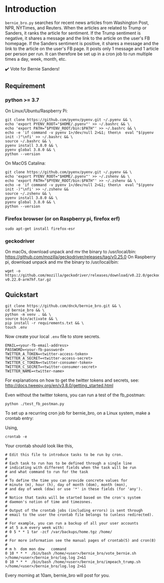 # Introduction

`bernie_bro.py` searches for recent news articles from Washington Post, NPR, NYTimes, and Reuters. When the articles are related to Trump or Sanders, it ranks the article for sentiment. If the Trump sentiment is negative, it shares a message and the link to the article on the user's FB homepage. If the Sanders sentiment is positive, it shares a message and the link to the article on the user's FB page. It posts only 1 message and 1 article per person per run. It can therefore be set up in a cron job to run multiple times a day, week, month, etc.
  
:heavy_check_mark: Vote for Bernie Sanders!
  

## Requirement

### python >= 3.7

On Linux/Ubuntu/Raspberry Pi:
```
git clone https://github.com/pyenv/pyenv.git ~/.pyenv && \
echo 'export PYENV_ROOT="$HOME/.pyenv"' >> ~/.bashrc && \
echo 'export PATH="$PYENV_ROOT/bin:$PATH"' >> ~/.bashrc && \
echo -e 'if command -v pyenv 1>/dev/null 2>&1; then\n  eval "$(pyenv init -)"\nfi' >> ~/.bashrc && \
source ~/.bashrc && \
pyenv install 3.8.0 && \
pyenv global 3.8.0 && \
python --version
```
On MacOS Catalina:
```
git clone https://github.com/pyenv/pyenv.git ~/.pyenv && \
echo 'export PYENV_ROOT="$HOME/.pyenv"' >> ~/.zshenv && \
echo 'export PATH="$PYENV_ROOT/bin:$PATH"' >> ~/.zshenv && \
echo -e 'if command -v pyenv 1>/dev/null 2>&1; then\n  eval "$(pyenv init -)"\nfi' >> ~/.zshenv && 
source ~/.zshenv && \
pyenv install 3.8.0 && \
pyenv global 3.8.0 && \
python --version
```


###  Firefox browser (or on Raspberry pi, firefox erf)

```
sudo apt-get install firefox-esr
```

### geckodriver
On macOs, download unpack and mv the binary to /usr/local/bin:
https://github.com/mozilla/geckodriver/releases/tag/v0.25.0
On Raspberry pi, download unpack and mv the binary to /usr/local/bin:
```
wget -o https://github.com/mozilla/geckodriver/releases/download/v0.22.0/geckodriver-v0.22.0-arm7hf.tar.gz
```
## Quickstart 

```
git clone https://github.com/dnck/bernie_bro.git && \
cd bernie_bro && \
python -m venv . && \
source bin/activate && \
pip install -r requirements.txt && \
touch .env
```
Now create your local `.env` file to store secrets.
```
EMAIL=<your-fb-email-address>
PASSWORD=<your-fb-password>
TWITTER_A_TOKEN=<twitter-access-token>
TWITTER_A_SECRET=<twitter-access-secret>
TWITTER_C_TOKEN=<twitter-consumer-token>
TWITTER_C_SECRET=<twitter-consumer-secret>
TWITTER_NAME=<twitter-name>
```
For explanations on how to get the twitter tokens and secrets, see:
http://docs.tweepy.org/en/v3.8.0/getting_started.html

Even without the twitter tokens, you can run a test of the fb_postman:
```
python ./test_fb_postman.py
```

To set up a recurring cron job for bernie_bro, on a Linux system, 
make a crontab entry:

Using,
```
crontab -e
```

Your crontab should look like this,
```
# Edit this file to introduce tasks to be run by cron.
# 
# Each task to run has to be defined through a single line
# indicating with different fields when the task will be run
# and what command to run for the task
# 
# To define the time you can provide concrete values for
# minute (m), hour (h), day of month (dom), month (mon),
# and day of week (dow) or use '*' in these fields (for 'any').
# 
# Notice that tasks will be started based on the cron's system
# daemon's notion of time and timezones.
# 
# Output of the crontab jobs (including errors) is sent through
# email to the user the crontab file belongs to (unless redirected).
# 
# For example, you can run a backup of all your user accounts
# at 5 a.m every week with:
# 0 5 * * 1 tar -zcf /var/backups/home.tgz /home/
# 
# For more information see the manual pages of crontab(5) and cron(8)
# 
# m h  dom mon dow   command
0 10 * * *  /bin/bash /home/<user>/bernie_bro/vote_bernie.sh >/home/<user>/bernie_bro/log.log 2>&1
0 10 * * *  /bin/bash /home/<user>/bernie_bro/impeach_trump.sh >/home/<user>/bernie_bro/log.log 2>&1
```

Every morning at 10am, bernie_bro will post for you.